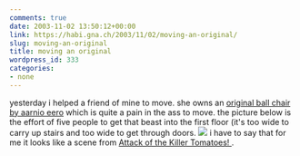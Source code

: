 ```yaml
---
comments: true
date: 2003-11-02 13:50:12+00:00
link: https://habi.gna.ch/2003/11/02/moving-an-original/
slug: moving-an-original
title: moving an original
wordpress_id: 333
categories:
- none
---
```


yesterday i helped a friend of mine to move. she owns an [original ball chair by aarnio eero](http://www.eero-aarnio.com/index.cfm/page/8/title/Ball_Chair.htm) which is quite a pain in the ass to move.
the picture below is the effort of five people to get that beast into the first floor (it's too wide to carry up stairs and too wide to get through doors.
[![](https://habi.gna.ch/blog/images/marlenstuhl-tm.jpg)](https://habi.gna.ch/blog/images/marlenstuhl.jpg)
i have to say that for me it looks like a scene from [Attack of the Killer Tomatoes! ](https://imdb.com/title/tt0080391/).
